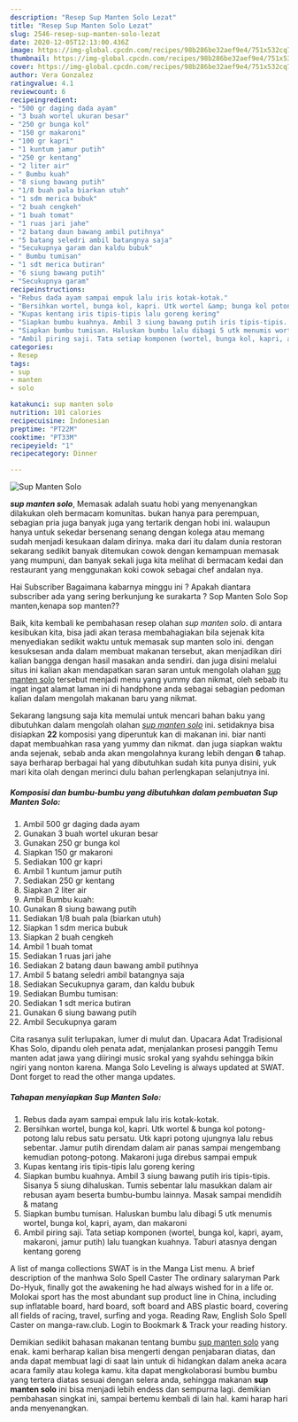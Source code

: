 ```yaml
---
description: "Resep Sup Manten Solo Lezat"
title: "Resep Sup Manten Solo Lezat"
slug: 2546-resep-sup-manten-solo-lezat
date: 2020-12-05T12:13:00.436Z
image: https://img-global.cpcdn.com/recipes/98b286be32aef9e4/751x532cq70/sup-manten-solo-foto-resep-utama.jpg
thumbnail: https://img-global.cpcdn.com/recipes/98b286be32aef9e4/751x532cq70/sup-manten-solo-foto-resep-utama.jpg
cover: https://img-global.cpcdn.com/recipes/98b286be32aef9e4/751x532cq70/sup-manten-solo-foto-resep-utama.jpg
author: Vera Gonzalez
ratingvalue: 4.1
reviewcount: 6
recipeingredient:
- "500 gr daging dada ayam"
- "3 buah wortel ukuran besar"
- "250 gr bunga kol"
- "150 gr makaroni"
- "100 gr kapri"
- "1 kuntum jamur putih"
- "250 gr kentang"
- "2 liter air"
- " Bumbu kuah"
- "8 siung bawang putih"
- "1/8 buah pala biarkan utuh"
- "1 sdm merica bubuk"
- "2 buah cengkeh"
- "1 buah tomat"
- "1 ruas jari jahe"
- "2 batang daun bawang ambil putihnya"
- "5 batang seledri ambil batangnya saja"
- "Secukupnya garam dan kaldu bubuk"
- " Bumbu tumisan"
- "1 sdt merica butiran"
- "6 siung bawang putih"
- "Secukupnya garam"
recipeinstructions:
- "Rebus dada ayam sampai empuk lalu iris kotak-kotak."
- "Bersihkan wortel, bunga kol, kapri. Utk wortel &amp; bunga kol potong-potong lalu rebus satu persatu. Utk kapri potong ujungnya lalu rebus sebentar. Jamur putih direndam dalam air panas sampai mengembang kemudian potong-potong. Makaroni juga direbus sampai empuk"
- "Kupas kentang iris tipis-tipis lalu goreng kering"
- "Siapkan bumbu kuahnya. Ambil 3 siung bawang putih iris tipis-tipis. Sisanya 5 siung dihaluskan. Tumis sebentar lalu masukkan dalam air rebusan ayam beserta bumbu-bumbu lainnya. Masak sampai mendidih &amp; matang"
- "Siapkan bumbu tumisan. Haluskan bumbu lalu dibagi 5 utk menumis wortel, bunga kol, kapri, ayam, dan makaroni"
- "Ambil piring saji. Tata setiap komponen (wortel, bunga kol, kapri, ayam, makaroni, jamur putih) lalu tuangkan kuahnya. Taburi atasnya dengan kentang goreng"
categories:
- Resep
tags:
- sup
- manten
- solo

katakunci: sup manten solo 
nutrition: 101 calories
recipecuisine: Indonesian
preptime: "PT22M"
cooktime: "PT33M"
recipeyield: "1"
recipecategory: Dinner

---
```



![Sup Manten Solo](https://img-global.cpcdn.com/recipes/98b286be32aef9e4/751x532cq70/sup-manten-solo-foto-resep-utama.jpg)

<b><i>sup manten solo</i></b>, Memasak adalah suatu hobi yang menyenangkan dilakukan oleh bermacam komunitas. bukan hanya para perempuan, sebagian pria juga banyak juga yang tertarik dengan hobi ini. walaupun hanya untuk sekedar bersenang senang dengan kolega atau memang sudah menjadi kesukaan dalam dirinya. maka dari itu dalam dunia restoran sekarang sedikit banyak ditemukan cowok dengan kemampuan memasak yang mumpuni, dan banyak sekali juga kita melihat di bermacam kedai dan restaurant yang menggunakan koki cowok sebagai chef andalan nya.

Hai Subscriber Bagaimana kabarnya minggu ini ? Apakah diantara subscriber ada yang sering berkunjung ke surakarta ? Sop Manten Solo Sop manten,kenapa sop manten??

Baik, kita kembali ke pembahasan resep olahan <i>sup manten solo</i>. di antara kesibukan kita, bisa jadi akan terasa membahagiakan bila sejenak kita menyediakan sedikit waktu untuk memasak sup manten solo ini. dengan kesuksesan anda dalam membuat makanan tersebut, akan menjadikan diri kalian bangga dengan hasil masakan anda sendiri. dan juga disini melalui situs ini kalian akan mendapatkan saran saran untuk mengolah olahan <u>sup manten solo</u> tersebut menjadi menu yang yummy dan nikmat, oleh sebab itu ingat ingat alamat laman ini di handphone anda sebagai sebagian pedoman kalian dalam mengolah makanan baru yang nikmat.


Sekarang langsung saja kita memulai untuk mencari bahan baku yang dibutuhkan dalam mengolah olahan <u><i>sup manten solo</i></u> ini. setidaknya bisa disiapkan <b>22</b> komposisi yang diperuntuk kan di makanan ini. biar nanti dapat membuahkan rasa yang yummy dan nikmat. dan juga siapkan waktu anda sejenak, sebab anda akan mengolahnya kurang lebih dengan <b>6</b> tahap. saya berharap berbagai hal yang dibutuhkan sudah kita punya disini, yuk mari kita olah dengan merinci dulu bahan perlengkapan selanjutnya ini.

<!--inarticleads1-->

##### Komposisi dan bumbu-bumbu yang dibutuhkan dalam pembuatan Sup Manten Solo:

1. Ambil 500 gr daging dada ayam
1. Gunakan 3 buah wortel ukuran besar
1. Gunakan 250 gr bunga kol
1. Siapkan 150 gr makaroni
1. Sediakan 100 gr kapri
1. Ambil 1 kuntum jamur putih
1. Sediakan 250 gr kentang
1. Siapkan 2 liter air
1. Ambil  Bumbu kuah:
1. Gunakan 8 siung bawang putih
1. Sediakan 1/8 buah pala (biarkan utuh)
1. Siapkan 1 sdm merica bubuk
1. Siapkan 2 buah cengkeh
1. Ambil 1 buah tomat
1. Sediakan 1 ruas jari jahe
1. Sediakan 2 batang daun bawang ambil putihnya
1. Ambil 5 batang seledri ambil batangnya saja
1. Sediakan Secukupnya garam, dan kaldu bubuk
1. Sediakan  Bumbu tumisan:
1. Sediakan 1 sdt merica butiran
1. Gunakan 6 siung bawang putih
1. Ambil Secukupnya garam


Cita rasanya sulit terlupakan, lumer di mulut dan. Upacara Adat Tradisional Khas Solo, dipandu oleh penata adat, menjalankan prosesi panggih Temu manten adat jawa yang diiringi music srokal yang syahdu sehingga bikin ngiri yang nonton karena. Manga Solo Leveling is always updated at SWAT. Dont forget to read the other manga updates. 

<!--inarticleads2-->

##### Tahapan menyiapkan Sup Manten Solo:

1. Rebus dada ayam sampai empuk lalu iris kotak-kotak.
1. Bersihkan wortel, bunga kol, kapri. Utk wortel &amp; bunga kol potong-potong lalu rebus satu persatu. Utk kapri potong ujungnya lalu rebus sebentar. Jamur putih direndam dalam air panas sampai mengembang kemudian potong-potong. Makaroni juga direbus sampai empuk
1. Kupas kentang iris tipis-tipis lalu goreng kering
1. Siapkan bumbu kuahnya. Ambil 3 siung bawang putih iris tipis-tipis. Sisanya 5 siung dihaluskan. Tumis sebentar lalu masukkan dalam air rebusan ayam beserta bumbu-bumbu lainnya. Masak sampai mendidih &amp; matang
1. Siapkan bumbu tumisan. Haluskan bumbu lalu dibagi 5 utk menumis wortel, bunga kol, kapri, ayam, dan makaroni
1. Ambil piring saji. Tata setiap komponen (wortel, bunga kol, kapri, ayam, makaroni, jamur putih) lalu tuangkan kuahnya. Taburi atasnya dengan kentang goreng


A list of manga collections SWAT is in the Manga List menu. A brief description of the manhwa Solo Spell Caster The ordinary salaryman Park Do-Hyuk, finally got the awakening he had always wished for in a life or. Molokai sport has the most abundant sup product line in China, including sup inflatable board, hard board, soft board and ABS plastic board, covering all fields of racing, travel, surfing and yoga. Reading Raw, English Solo Spell Caster on manga-raw.club. Login to Bookmark &amp; Track your reading history. 

Demikian sedikit bahasan makanan tentang bumbu <u>sup manten solo</u> yang enak. kami berharap kalian bisa mengerti dengan penjabaran diatas, dan anda dapat membuat lagi di saat lain untuk di hidangkan dalam aneka acara acara family atau kolega kamu. kita dapat mengkolaborasi bumbu bumbu yang tertera diatas sesuai dengan selera anda, sehingga makanan <b>sup manten solo</b> ini bisa menjadi lebih endess dan sempurna lagi. demikian pembahasan singkat ini, sampai bertemu kembali di lain hal. kami harap hari anda menyenangkan.
